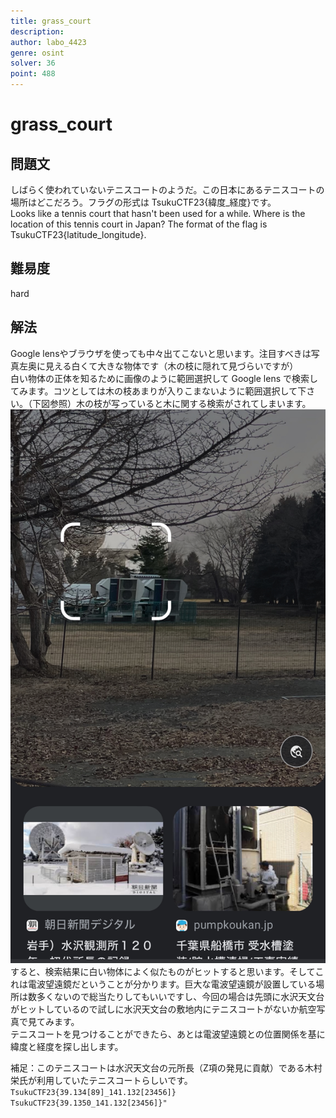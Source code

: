 ```yaml
---
title: grass_court
description: 
author: labo_4423
genre: osint
solver: 36
point: 488
---
```


# grass_court
## 問題文
しばらく使われていないテニスコートのようだ。この日本にあるテニスコートの場所はどこだろう。フラグの形式は TsukuCTF23{緯度_経度}です。  
Looks like a tennis court that hasn't been used for a while. Where is the location of this tennis court in Japan? The format of the flag is TsukuCTF23{latitude_longitude}. 
## 難易度
hard
## 解法
Google lensやブラウザを使っても中々出てこないと思います。注目すべきは写真左奥に見える白くて大きな物体です（木の枝に隠れて見づらいですが）  
白い物体の正体を知るために画像のように範囲選択して Google lens で検索してみます。コツとしては木の枝あまりが入りこまないように範囲選択して下さい。（下図参照）木の枝が写っていると木に関する検索がされてしまいます。  
![解](./telescope.png "telescope")  
すると、検索結果に白い物体によく似たものがヒットすると思います。そしてこれは電波望遠鏡だということが分かります。巨大な電波望遠鏡が設置している場所は数多くないので総当たりしてもいいですし、今回の場合は先頭に水沢天文台がヒットしているので試しに水沢天文台の敷地内にテニスコートがないか航空写真で見てみます。  
テニスコートを見つけることができたら、あとは電波望遠鏡との位置関係を基に緯度と経度を探し出します。  
  
補足：このテニスコートは水沢天文台の元所長（Z項の発見に貢献）である木村栄氏が利用していたテニスコートらしいです。   
`TsukuCTF23{39.134[89]_141.132[23456]}`  
`TsukuCTF23{39.1350_141.132[23456]}" `